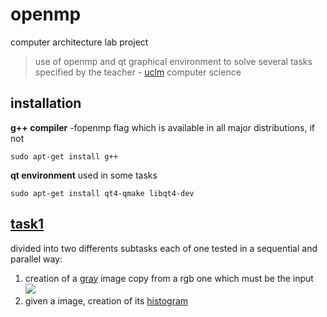 # openmp
computer architecture lab project 
> use of openmp and qt graphical environment to solve several tasks specified by the teacher - [uclm](https://www.uclm.es/) computer science

## installation
**g++ compiler** -fopenmp flag which is available in all  major distributions, if not
```
sudo apt-get install g++
```
**qt environment** used in some tasks 
```
sudo apt-get install qt4-qmake libqt4-dev
```

## [task1](/reqs/task1.pdf) 
divided into two differents subtasks each of one tested in a sequential and parallel way:
1. creation of a [gray][g] image copy from a rgb one which must be the input
![](/files/graya.gif)
2. given a image, creation of its [histogram][h]

[g]: https://github.com/jupcan/openmp/tree/master/graya
[h]: https://github.com/jupcan/openmp/tree/master/histogram
